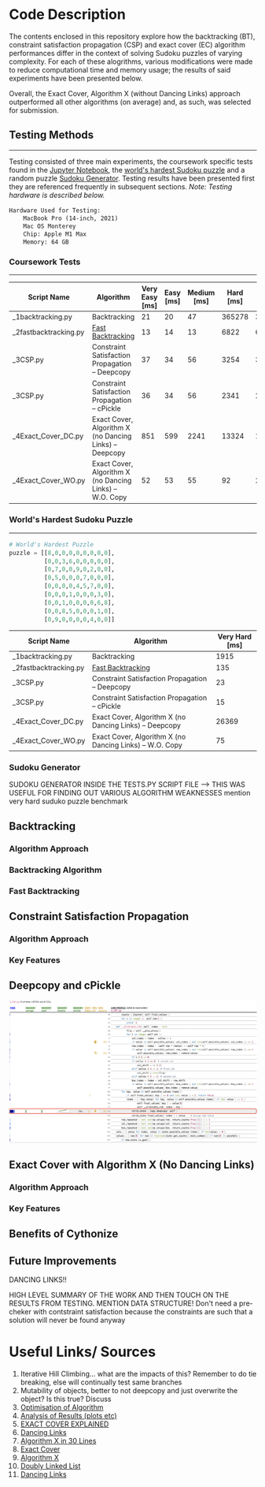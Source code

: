 # Code Description
The contents enclosed in this repository explore how the backtracking (BT), constraint satisfaction propagation (CSP) and exact cover (EC) algorithm performances differ in the context of solving Sudoku puzzles of varying complexity. For each of these alogrithms, various modifications were made to reduce computational time and memory usage; the results of said experiments have been presented below. 

Overall, the Exact Cover, Algorithm X (without Dancing Links) approach outperformed all other algorithms (on average) and, as such, was selected for submission.


## Testing Methods
---
Testing consisted of three main experiments, the coursework specific tests found in the [Jupyter Notebook](sudoku.ipynb), the [world's hardest Sudoku puzzle](https://abcnews.go.com/blogs/headlines/2012/06/can-you-solve-the-hardest-ever-sudoku) and a random puzzle [Sudoku Generator](tests.py). Testing results have been presented first they are referenced frequently in subsequent sections. _Note: Testing hardware is described below._

```text
Hardware Used for Testing:
    MacBook Pro (14-inch, 2021)
    Mac OS Monterey
    Chip: Apple M1 Max
    Memory: 64 GB
```

### Coursework Tests
---
| Script Name           | **Algorithm**                                           | **Very Easy [ms]** | **Easy [ms]** | **Medium [ms]** | **Hard [ms]** | **Total [ms]** |
|-----------------------|---------------------------------------------------------|--------------------|---------------|-----------------|---------------|----------------|
| _1backtracking.py     | Backtracking                                            |         21         |       20      |        47       |     365278    |     365475     |
| _2fastbacktracking.py | [Fast Backtracking](https://github.com/techtribeyt/sudoku/blob/main/code.py)     |         13         |       14      |        13       |      6822     |      6768      |
| _3CSP.py              | Constraint Satisfaction Propagation – Deepcopy          |         37         |       34      |        56       |      3254     |      3411      |
| _3CSP.py              | Constraint Satisfaction Propagation – cPickle           |         36         |       34      |        56       |      2341     |      2442      |
| _4Exact_Cover_DC.py   | Exact Cover, Algorithm X (no Dancing Links) – Deepcopy  |         851        |      599      |       2241      |     13324     |      17200     |
| _4Exact_Cover_WO.py   | Exact Cover, Algorithm X (no Dancing Links) – W.O. Copy |         52         |       53      |        55       |       92      |       246      |

### World's Hardest Sudoku Puzzle
---
```python
# World's Hardest Puzzle
puzzle = [[8,0,0,0,0,0,0,0,0],
          [0,0,3,6,0,0,0,0,0],
          [0,7,0,0,9,0,2,0,0],
          [0,5,0,0,0,7,0,0,0],
          [0,0,0,0,4,5,7,0,0],
          [0,0,0,1,0,0,0,3,0],
          [0,0,1,0,0,0,0,6,8],
          [0,0,8,5,0,0,0,1,0],
          [0,9,0,0,0,0,4,0,0]]
```

| Script Name           | **Algorithm**                                                                 | **Very Hard [ms]** |
|-----------------------|-------------------------------------------------------------------------------|--------------------|
| _1backtracking.py     | Backtracking                                                                  |        1915        |
| _2fastbacktracking.py | [Fast Backtracking](https://github.com/techtribeyt/sudoku/blob/main/code.py)  |         135        |
| _3CSP.py              | Constraint Satisfaction Propagation – Deepcopy                                |          23        |
| _3CSP.py              | Constraint Satisfaction Propagation – cPickle                                 |          15        |
| _4Exact_Cover_DC.py   | Exact Cover, Algorithm X (no Dancing Links) – Deepcopy                        |       26369        |
| _4Exact_Cover_WO.py   | Exact Cover, Algorithm X (no Dancing Links) – W.O. Copy                       |          75        |



### Sudoku Generator
SUDOKU GENERATOR INSIDE THE TESTS.PY SCRIPT FILE --> THIS WAS USEFUL FOR FINDING OUT VARIOUS ALGORITHM WEAKNESSES
mention very hard suduko puzzle benchmark


## Backtracking
### Algorithm Approach
### Backtracking Algorithm
### Fast Backtracking


## Constraint Satisfaction Propagation
### Algorithm Approach
### Key Features

## Deepcopy and cPickle
![Deepcopy Impact](/images/deepcopy.png "Deepcopy showing significant performance limiter")

## Exact Cover with Algorithm X (No Dancing Links)
### Algorithm Approach
### Key Features

## Benefits of Cythonize


## Future Improvements
DANCING LINKS!!




HIGH LEVEL SUMMARY OF THE WORK AND THEN TOUCH ON THE RESULTS FROM TESTING. MENTION DATA STRUCTURE! Don't need a pre-cheker with contstraint satisfaction because the constraints are such that a solution will never be found anyway


# Useful Links/ Sources
1) Iterative Hill Climbing... what are the impacts of this? Remember to do tie breaking, else will continually test same branches
2) Mutability of objects, better to not deepcopy and just overwrite the object? Is this true? Discuss
3) [Optimisation of Algorithm](https://hexadix.com/hard-sudoku-solver-algorithm-part-2/)
4) [Analysis of Results (plots etc)](https://norvig.com/sudoku.html)
5) [EXACT COVER EXPLAINED](http://www.ams.org/publicoutreach/feature-column/fcarc-kanoodle#:~:text=Sudoku%20is%20also%20an%20exact%20cover%20problem&text=Every%20cell%20contains%20exactly%20one,one%20occurrence%20of%20each%20symbol.)
6) [Dancing Links](https://www.ocf.berkeley.edu/~jchu/publicportal/sudoku/0011047.pdf)
7) [Algorithm X in 30 Lines](https://www.cs.mcgill.ca/~aassaf9/python/algorithm_x.html)
8) [Exact Cover](https://en.wikipedia.org/wiki/Exact_cover#Detailed_example)
9) [Algorithm X](https://en.wikipedia.org/wiki/Knuth%27s_Algorithm_X)
10) [Doubly Linked List](https://en.wikipedia.org/wiki/Doubly_linked_list)
11) [Dancing Links](https://en.wikipedia.org/wiki/Dancing_Links)